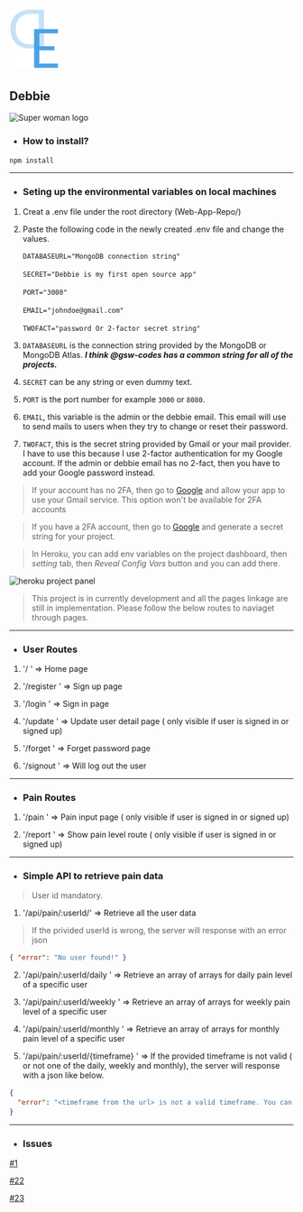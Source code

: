 # ![Debbie Logo](./public/images/Logo.svg)

## Debbie

![Super woman logo](https://res.cloudinary.com/yelpcampmm/image/upload/v1599541863/superwoman_ot1yyt.png)

- ### How to install?

```npm
npm install
```

---

- ### Seting up the environmental variables on local machines

1.  Creat a .env file under the root directory (Web-App-Repo/)

2.  Paste the following code in the newly created .env file and change the values.

    ```
    DATABASEURL="MongoDB connection string"

    SECRET="Debbie is my first open source app"

    PORT="3000"

    EMAIL="johndoe@gmail.com"

    TWOFACT="password Or 2-factor secret string"
    ```

3.  `DATABASEURL` is the connection string provided by the MongoDB or MongoDB Atlas. **_I think @gsw-codes has a common string for all of the projects._**

4.  `SECRET` can be any string or even dummy text.

5.  `PORT` is the port number for example `3000` or `8080`.

6.  `EMAIL`, this variable is the admin or the debbie email. This email will use to send mails to users when they try to change or reset their password.

7.  `TWOFACT`, this is the secret string provided by Gmail or your mail provider. I have to use this because I use 2-factor authentication for my Google account. If the admin or debbie email has no 2-fact, then you have to add your Google password instead.

> If your account has no 2FA, then go to [Google](https://myaccount.google.com/lesssecureapps) and allow your app to use your Gmail service. This option won't be available for 2FA accounts

> If you have a 2FA account, then go to [Google](https://security.google.com/settings/security/apppasswords) and generate a secret string for your project.

> In Heroku, you can add env variables on the project dashboard, then _setting_ tab, then _Reveal Config Vars_ button and you can add there.

![heroku project panel](https://res.cloudinary.com/yelpcampmm/image/upload/v1599540334/Screenshot_130__LI_vikpsg.jpg)

> This project is in currently development and all the pages linkage are still in implementation. Please follow the below routes to naviaget through pages.

---

- ### User Routes

1. '/ ' => Home page

2. '/register ' => Sign up page

3. '/login ' => Sign in page

4. '/update ' => Update user detail page ( only visible if user is signed in or signed up)

5. '/forget ' => Forget password page

6. '/signout ' => Will log out the user

---

- ### Pain Routes

1. '/pain ' => Pain input page ( only visible if user is signed in or signed up)

2. '/report ' => Show pain level route ( only visible if user is signed in or signed up)

---

- ### Simple API to retrieve pain data

> User id mandatory.

1. '/api/pain/:userId/' => Retrieve all the user data

> If the privided userId is wrong, the server will response with an error json

```json
{ "error": "No user found!" }
```

2. '/api/pain/:userId/daily ' => Retrieve an array of arrays for daily pain level of a specific user

3. '/api/pain/:userId/weekly ' => Retrieve an array of arrays for weekly pain level of a specific user

4. '/api/pain/:userId/monthly ' => Retrieve an array of arrays for monthly pain level of a specific user

5. '/api/pain/:userId/{timeframe} ' => If the provided timeframe is not valid ( or not one of the daily, weekly and monthly), the server will response with a json like below.

```json
{
  "error": "<timeframe from the url> is not a valid timeframe. You can only use daily, weekly and montly instead."
}
```

---

- ### Issues

[#1](https://github.com/coding-cohort/Web-App-Repo/issues/1)

[#22](https://github.com/coding-cohort/Web-App-Repo/issues/22)

[#23](https://github.com/coding-cohort/Web-App-Repo/issues/23)
